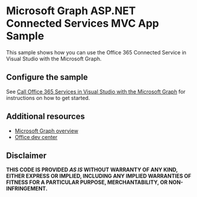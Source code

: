 # Microsoft Graph ASP.NET Connected Services MVC App Sample

This sample shows how you can use the Office 365 Connected Service in Visual Studio with the Microsoft Graph.

## Configure the sample

See [Call Office 365 Services in Visual Studio with the Microsoft Graph](https://developer.microsoft.com/en-us/graph/docs/concepts/office_365_connected_services) for instructions on how to get started. 

## Additional resources

- [Microsoft Graph overview](https://developer.microsoft.com/graph)
- [Office dev center](https://dev.office.com/)

## Disclaimer

**THIS CODE IS PROVIDED _AS IS_ WITHOUT WARRANTY OF ANY KIND, EITHER EXPRESS OR IMPLIED, INCLUDING ANY IMPLIED WARRANTIES OF FITNESS FOR A PARTICULAR PURPOSE, MERCHANTABILITY, OR NON-INFRINGEMENT.**
